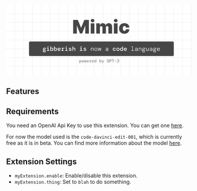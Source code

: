 <div align="center">

![](./assets/banner.png)

</div>

## Features



## Requirements

You need an OpenAI Api Key to use this extension. You can get one [here](https://beta.openai.com/).

For now the model used is the `code-davinci-edit-001`, which is currently free as it is in beta. You can find more information about the model [here](https://beta.openai.com/docs/guides/code/editing-code).

## Extension Settings

* `myExtension.enable`: Enable/disable this extension.
* `myExtension.thing`: Set to `blah` to do something.
